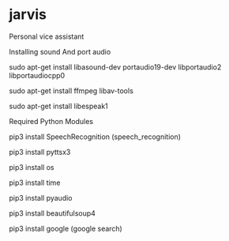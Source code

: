 # jarvis
Personal vice assistant


Installing sound And port audio


sudo apt-get install libasound-dev portaudio19-dev libportaudio2 libportaudiocpp0

sudo apt-get install ffmpeg libav-tools

sudo apt-get install libespeak1


Required Python Modules


pip3 install SpeechRecognition    (speech_recognition)

pip3 install pyttsx3

pip3 install os

pip3 install time

pip3 install pyaudio

pip3 install beautifulsoup4

pip3 install google    (google search)

